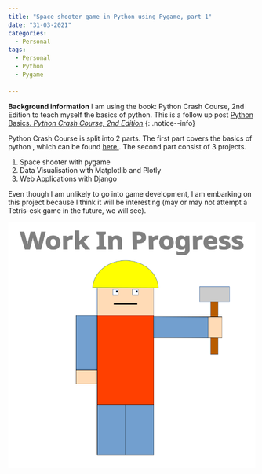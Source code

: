 ```yaml
---
title: "Space shooter game in Python using Pygame, part 1"
date: "31-03-2021"
categories:
  - Personal
tags:
  - Personal
  - Python
  - Pygame

---
```

**Background information** I am using the book: Python Crash Course, 2nd Edition to teach myself the basics of python. This is a follow up post <a href="https://khkhiu.github.io/personal/personal-python-basics/"> Python Basics. </a>
<cite><a href="https://nostarch.com/pythoncrashcourse2e">Python Crash Course, 2nd Edition</a></cite>
{: .notice--info}


Python Crash Course is split into 2 parts. The first part covers the basics of python , which can be found <a href="https://khkhiu.github.io/personal/personal-python-basics/"> here </a>. The second part consist of 3 projects.

1. Space shooter with pygame
2. Data Visualisation with Matplotlib and Plotly
3. Web Applications with Django

Even though I am unlikely to go into game development, I am embarking on this project because I think it will be interesting (may or may not attempt a Tetris-esk game in the future, we will see).


![WIP](/assets/images/common/WIP.png)